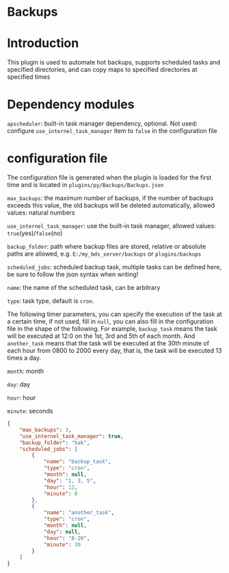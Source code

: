 # Backups

# Introduction

This plugin is used to automate hot backups, supports scheduled tasks and specified directories, and can copy maps to specified directories at specified times

# Dependency modules

`apscheduler`: built-in task manager dependency, optional. Not used: configure `use_internel_task_manager` item to `false` in the configuration file

# configuration file

The configuration file is generated when the plugin is loaded for the first time and is located in `plugins/py/Backups/Backups.json`

`max_backups`: the maximum number of backups, if the number of backups exceeds this value, the old backups will be deleted automatically, allowed values: natural numbers

`use_internel_task_manager`: use the built-in task manager, allowed values: `true`(yes)/`false`(no)

`backup_folder`: path where backup files are stored, relative or absolute paths are allowed, e.g. `E:/my_bds_server/backups` or `plugins/backups`

`scheduled_jobs`: scheduled backup task, multiple tasks can be defined here, be sure to follow the json syntax when writing!

`name`: the name of the scheduled task, can be arbitrary

`type`: task type, default is `cron`.

The following timer parameters, you can specify the execution of the task at a certain time, if not used, fill in `null`, you can also fill in the configuration file in the shape of the following. For example, `backup_task` means the task will be executed at 12:0 on the 1st, 3rd and 5th of each month. And `another_task` means that the task will be executed at the 30th minute of each hour from 0800 to 2000 every day, that is, the task will be executed 13 times a day.

`month`: month

`day`: day

`hour`: hour

`minute`: seconds

```json
{
	"max_backups": 3,
	"use_internel_task_manager": true,
	"backup_folder": "bak",
	"scheduled_jobs": [
		{
			"name": "backup_task",
			"type": "cron",
			"month": null,
			"day": "1, 3, 5",
			"hour": 12,
			"minute": 0
		},
		{
			"name": "another_task",
			"type": "cron",
			"month": null,
			"day": null,
			"hour": "8-20",
			"minute": 30
		}
	]
}
```
